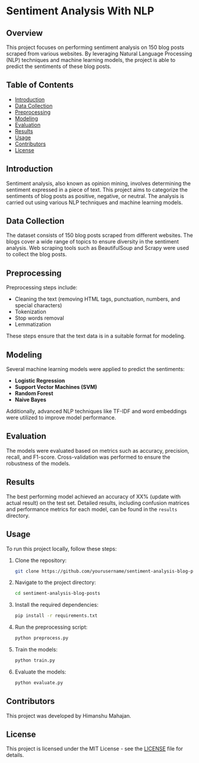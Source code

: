 # Sentiment Analysis With NLP

## Overview
This project focuses on performing sentiment analysis on 150 blog posts scraped from various websites. By leveraging Natural Language Processing (NLP) techniques and machine learning models, the project is able to predict the sentiments of these blog posts.

## Table of Contents
- [Introduction](#introduction)
- [Data Collection](#data-collection)
- [Preprocessing](#preprocessing)
- [Modeling](#modeling)
- [Evaluation](#evaluation)
- [Results](#results)
- [Usage](#usage)
- [Contributors](#contributors)
- [License](#license)

## Introduction
Sentiment analysis, also known as opinion mining, involves determining the sentiment expressed in a piece of text. This project aims to categorize the sentiments of blog posts as positive, negative, or neutral. The analysis is carried out using various NLP techniques and machine learning models.

## Data Collection
The dataset consists of 150 blog posts scraped from different websites. The blogs cover a wide range of topics to ensure diversity in the sentiment analysis. Web scraping tools such as BeautifulSoup and Scrapy were used to collect the blog posts.

## Preprocessing
Preprocessing steps include:
- Cleaning the text (removing HTML tags, punctuation, numbers, and special characters)
- Tokenization
- Stop words removal
- Lemmatization

These steps ensure that the text data is in a suitable format for modeling.

## Modeling
Several machine learning models were applied to predict the sentiments:
- **Logistic Regression**
- **Support Vector Machines (SVM)**
- **Random Forest**
- **Naive Bayes**

Additionally, advanced NLP techniques like TF-IDF and word embeddings were utilized to improve model performance.

## Evaluation
The models were evaluated based on metrics such as accuracy, precision, recall, and F1-score. Cross-validation was performed to ensure the robustness of the models.

## Results
The best performing model achieved an accuracy of XX% (update with actual result) on the test set. Detailed results, including confusion matrices and performance metrics for each model, can be found in the `results` directory.

## Usage
To run this project locally, follow these steps:

1. Clone the repository:
   ```bash
   git clone https://github.com/yourusername/sentiment-analysis-blog-posts.git


2. Navigate to the project directory:
   ```bash
   cd sentiment-analysis-blog-posts
   ```

3. Install the required dependencies:
   ```bash
   pip install -r requirements.txt
   ```

4. Run the preprocessing script:
   ```bash
   python preprocess.py
   ```

5. Train the models:
   ```bash
   python train.py
   ```

6. Evaluate the models:
   ```bash
   python evaluate.py
   ```

## Contributors
This project was developed by Himanshu Mahajan.

## License
This project is licensed under the MIT License - see the [LICENSE](LICENSE) file for details.
